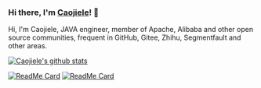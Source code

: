 ### Hi there, I'm [Caojiele](https://caojiele.com/)! 👋

Hi, I'm Caojiele, JAVA engineer, member of Apache, Alibaba and other open source communities, frequent in GitHub, Gitee, Zhihu, Segmentfault and other areas.

[![Caojiele's github stats](https://github-readme-stats.vercel.app/api?username=caojiele)](https://caojiele.com/)

[![ReadMe Card](https://github-readme-stats.vercel.app/api/pin/?username=alibaba&repo=nacos)](https://github.com/alibaba/nacos)
[![ReadMe Card](https://github-readme-stats.vercel.app/api/pin/?username=alibaba&repo=sentinel)](https://github.com/alibaba/Sentinel)
